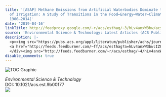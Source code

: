 ```yaml
---
title: '[ASAP] Methane Emissions from Artificial Waterbodies Dominate the Carbon Footprint
  of Irrigation: A Study of Transitions in the Food–Energy–Water–Climate Nexus (Spain,
  1900–2014)'
date: '2019-04-16'
linkTitle: http://feedproxy.google.com/~r/acs/esthag/~3/hLv4anxW3bw/acs.est.9b00177
source: 'Environmental Science & Technology: Latest Articles (ACS Publications)'
description: |-
  <p><img src="https://pubs.acs.org/appl/literatum/publisher/achs/journals/content/esthag/0/esthag.ahead-of-print/acs.est.9b00177/20190416/images/medium/es-2019-00177b_0004.gif" alt="TOC Graphic"/></p><div><cite>Environmental Science & Technology</cite></div><div>DOI: 10.1021/acs.est.9b00177</div><div class="feedflare">
  <a href="http://feeds.feedburner.com/~ff/acs/esthag?a=hLv4anxW3bw:IZQZkcASP4Y:yIl2AUoC8zA"><img src="http://feeds.feedburner.com/~ff/acs/esthag?d=yIl2AUoC8zA" border="0"></img></a>
  </div><img src="http://feeds.feedburner.com/~r/acs/esthag/~4/hLv4anxW3bw" height="1" width="1" ...
disable_comments: true
---
```

<p><img src="https://pubs.acs.org/appl/literatum/publisher/achs/journals/content/esthag/0/esthag.ahead-of-print/acs.est.9b00177/20190416/images/medium/es-2019-00177b_0004.gif" alt="TOC Graphic"/></p><div><cite>Environmental Science & Technology</cite></div><div>DOI: 10.1021/acs.est.9b00177</div><div class="feedflare">
<a href="http://feeds.feedburner.com/~ff/acs/esthag?a=hLv4anxW3bw:IZQZkcASP4Y:yIl2AUoC8zA"><img src="http://feeds.feedburner.com/~ff/acs/esthag?d=yIl2AUoC8zA" border="0"></img></a>
</div><img src="http://feeds.feedburner.com/~r/acs/esthag/~4/hLv4anxW3bw" height="1" width="1" ...